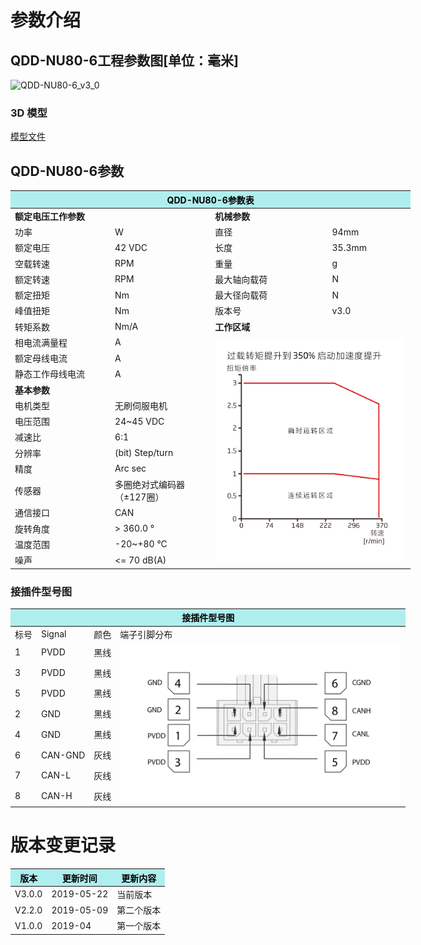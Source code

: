 # 参数介绍 
## QDD-NU80-6工程参数图[单位：毫米]
![QDD-NU80-6_v3_0]( ../img/QDD-NU80-6_v3_0三视图.png ) 
### 3D 模型
[模型文件]( ../img/QDD-NU80-6_v3_0.STEP.zip )


## QDD-NU80-6参数
<table style="width:700px"><thead><tr><th colspan="4" style="background: PaleTurquoise; color: black;">QDD-NU80-6参数表</th></tr></thead><tbody><tr><td colspan="2" width=50%><b>额定电压工作参数</b></td><td colspan="2" width=50%><b>机械参数</b></td></tr><tr><td>功率</td><td> W</td><td>直径</td><td>94mm</td></tr><tr><td>额定电压</td><td>42 VDC</td><td>长度</td><td>35.3mm</td></tr><tr><td>空载转速</td><td> RPM</td><td>重量</td><td> g</td></tr><tr><td>额定转速</td><td> RPM</td><td>最大轴向载荷</td><td>  N</td></tr><tr><td>额定扭矩</td><td> Nm</td><td>最大径向载荷</td><td>  N</td></tr><tr><td>峰值扭矩</td><td> Nm</td><td>版本号</td><td>v3.0</td></tr><tr><td>转矩系数</td><td> Nm/A</td><td colspan="2"><b>工作区域</b></td></tr><tr><td>相电流满量程</td><td>A</td><td colspan="2" rowspan="16"><img src="../img/QDD-NU80-6曲线_v3_0.png" style="width:300px"></td></tr><tr><td>额定母线电流</td><td> A</td></tr><tr><td>静态工作母线电流</td><td> A</td></tr><tr><td colspan="2"><b>基本参数</b></td></tr><tr><td>电机类型</td><td>无刷伺服电机</td></tr><tr><td>电压范围</td><td>24~45 VDC</td></tr><tr><td>减速比</td><td>6:1</td></tr><tr><td>分辨率</td><td>(bit) Step/turn</td></tr><tr><td>精度</td><td> Arc sec</td></tr><tr><td>传感器</td><td>多圈绝对式编码器</br>（±127圈）</td></tr><tr><td>通信接口</td><td>CAN</td></tr><tr><td>旋转角度</td><td>> 360.0 °</td></tr><tr><td>温度范围</td><td>-20~+80 °C</td></tr><tr><td>噪声</td><td><= 70 dB(A)</td></tr></tbody></table>




### 接插件型号图
<table class="tableizer-table" style="width:700px">
<thead><tr class="tableizer-firstrow"><th colspan="4" style="background: PaleTurquoise; color: black;">接插件型号图</th></tr></thead><tbody><tr><td>标号</td><td>Signal</td><td>颜色</td><td >端子引脚分布</td></tr><tr><td>1</td><td>PVDD</td><td>黑线</td><td rowspan="9"><img src="../img/配线2-2.png" style="width:450px"></td></tr><tr><td>3</td><td>PVDD</td><td>黑线</td></tr><tr><td>5</td><td>PVDD</td><td>黑线</td></tr><tr><td>2</td><td>GND</td><td>黑线</td></tr><tr><td>4</td><td>GND</td><td>黑线</td></tr><tr><td>6</td><td>CAN-GND</td><td>灰线</td></tr><tr><td>7</td><td>CAN-L</td><td>灰线</td></tr><tr><td>8</td><td>CAN-H</td><td>灰线</td></tr></tbody></table>

# 版本变更记录
<table class="tableizer-table"><thead><tr class="tableizer-firstrow" style="background: PaleTurquoise; color: black;width:500px"><th >版本</th><th>更新时间</th><th>更新内容</th></tr></thead><tr><td>V3.0.0</td><td>2019-05-22</td><td>当前版本</th></tr></thead><tr><td>V2.2.0</td><td>2019-05-09</td><td>第二个版本</th></tr></thead><tr><td>V1.0.0</td><td>2019-04</td><td>第一个版本</td></tr></tbody></table>
